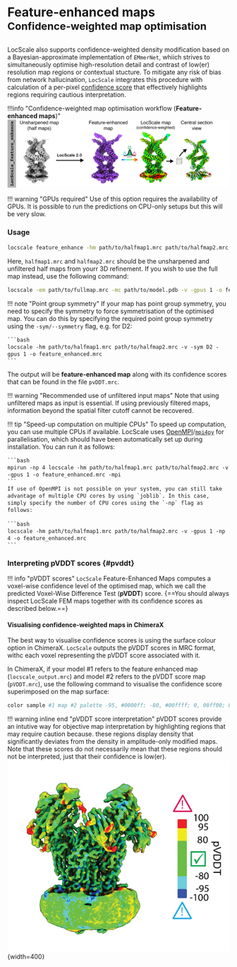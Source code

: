 # Feature-enhanced maps<br><sup>Confidence-weighted map optimisation</sup>

LocScale also supports confidence-weighted density modification based on a Bayesian-approximate implementation of ```EMmerNet```, whiich strives to simultaneously optimise high-resolution detail and contrast of low(er) resolution map regions or contextual stucture. To mitigate any risk of bias from network hallucination, ```LocScale``` integrates this procedure with calculation of a per-pixel [confidence score](#pvddt) that effectively highlights regions requiring cautious interpretation.
<br>

!!!info "Confidence-weighted map optimisation workflow (__Feature-enhanced maps__)"
    <br>
    ![alt text](img/feature_enhanced.png)

!!! warning "GPUs required"
    Use of this option requires the availability of GPUs. It is possible to run the predictions on CPU-only setups but this will be very slow.   


### Usage

```bash
locscale feature_enhance -hm path/to/halfmap1.mrc path/to/halfmap2.mrc -v -gpus 1 -o feature_enhanced.mrc
```

Here, ```halfmap1.mrc``` and ```halfmap2.mrc``` should be the unsharpened and unfiltered half maps from yourr 3D refinement. If you wish to use the full map instead, use the following command:

```bash
locscale -em path/to/fullmap.mrc -mc path/to/model.pdb -v -gpus 1 -o feature_enhanced.mrc
```

!!! note "Point group symmetry"
    If your map has point group symmetry, you need to specify the symmetry to force symmetrisation of the optimised map. You can do
    this by specifying the required point group symmetry using the `-sym/--symmetry` flag, e.g. for D2:

    ```bash
    locscale -hm path/to/halfmap1.mrc path/to/halfmap2.mrc -v -sym D2 -gpus 1 -o feature_enhanced.mrc
    ```

The output will be __feature-enhanced map__ along with its confidence scores that can be found in the file ```pvDDT.mrc```.

!!! warning "Recommended use of unfiltered input maps"
    Note that using unfiltered maps as input is essential. If using previously filtered maps, information beyond the spatial filter cutoff cannot be recovered.   


!!! tip "Speed-up computation on multiple CPUs"
    To speed up computation, you can use multiple CPUs if available. LocScale uses [OpenMPI](https://www.open-mpi.org/)/[`mpi4py`](https://mpi4py.readthedocs.io/en/stable/) for parallelisation, which should have been automatically set up during installation. You can run it as follows:

    ```bash
    mpirun -np 4 locscale -hm path/to/halfmap1.mrc path/to/halfmap2.mrc -v -gpus 1 -o feature_enhanced.mrc -mpi
    ```
    If use of OpenMPI is not possible on your system, you can still take advantage of multiple CPU cores by using `joblib`. In this case, simply specify the number of CPU cores using the `-np` flag as follows:

    ```bash
    locscale -hm path/to/halfmap1.mrc path/to/halfmap2.mrc -v -gpus 1 -np 4 -o feature_enhanced.mrc
    ```

### Interpreting pVDDT scores {#pvddt}

!!! info "pVDDT scores"
    `LocScale` Feature-Enhanced Maps computes a voxel-wise confidence level of the optimised map, which we call the predicted Voxel-Wise
    Difference Test (__pVDDT__) score. {==You should always inspect LocScale FEM maps together with its confidence scores as described
    below.==}  

#### Visualising confidence-weighted maps in ChimeraX
The best way to visualise confidence scores is using the surface colour option in ChimeraX. `LocScale` outputs the pVDDT scores in MRC format, withc each voxel representing the pVDDT score associated with it.  <br>

In ChimeraX, if your model #1 refers to the feature enhanced map (`locscale_output.mrc`) and model #2 refers to the pVDDT score map (`pVDDT.mrc`), use the following command to visualise the confidence score superimposed on the map surface:  

```bash 
color sample #1 map #2 palette -95, #0000ff; -80, #00ffff; 0, 00ff00; 80, #ffff00; 95, #ff0000;
```

!!! warning inline end "pVDDT score interpretation"
    pVDDT scores provide an intutive way for objective map interpretation by highlighting regions that may require caution because. these regions display density that significantly deviates from the density in amplitude-only modified maps. Note that these scores do not necessarily mean that these regions should not be interpreted, just that their confidence is low(er).   
![pvddt](img/pvddt.png){width=400}
